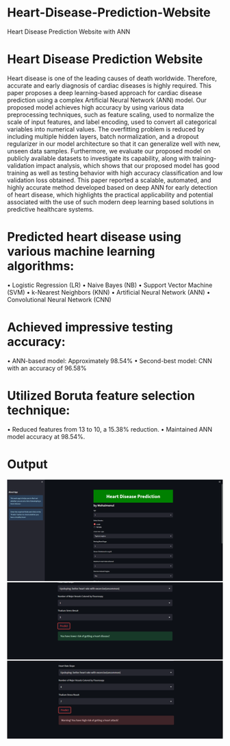 # Heart-Disease-Prediction-Website
Heart Disease Prediction Website with ANN

# Heart Disease Prediction Website
Heart disease is one of the leading causes of death worldwide. Therefore, accurate and early diagnosis of cardiac diseases is highly required. This paper proposes a deep learning-based approach for cardiac disease prediction using a complex Artificial Neural Network (ANN) model. Our proposed model achieves high accuracy by using various data preprocessing techniques, such as feature scaling, used to normalize the scale of input features, and label encoding, used to convert all categorical variables into numerical values. The overfitting problem is reduced by including multiple hidden layers, batch normalization, and a dropout regularizer in our model architecture so that it can generalize well with new, unseen data samples. Furthermore, we evaluate our proposed model on publicly available datasets to investigate its capability, along with training- validation impact analysis, which shows that our proposed model has good training as well as testing behavior with high accuracy classification and low validation loss obtained. This paper reported a scalable, automated, and highly accurate method developed based on deep ANN for early detection of heart disease, which highlights the practical applicability and potential associated with the use of such modern deep learning based solutions in predictive healthcare systems.

# Predicted heart disease using various machine learning algorithms:
• Logistic Regression (LR)
• Naive Bayes (NB)
• Support Vector Machine (SVM)
• k-Nearest Neighbors (KNN)
• Artificial Neural Network (ANN)
• Convolutional Neural Network (CNN) 

# Achieved impressive testing accuracy:
• ANN-based model: Approximately 98.54%
• Second-best model: CNN with an accuracy of 96.58%

# Utilized Boruta feature selection technique:
• Reduced features from 13 to 10, a 15.38% reduction.
• Maintained ANN model accuracy at 98.54%.

# Output
![Project Screenshot](./1.png)
![Project Screenshot](./2.png)
![Project Screenshot](./3.png)
